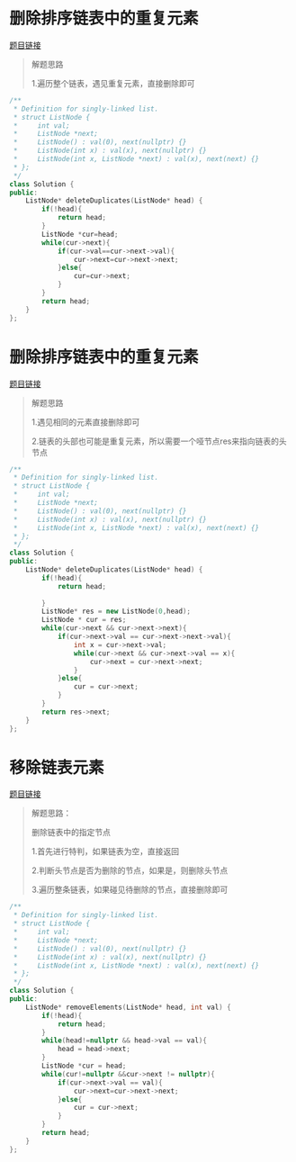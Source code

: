 # 删除排序链表中的重复元素

[题目链接](https://leetcode.cn/problems/remove-duplicates-from-sorted-list/description/)

>解题思路
>
>1.遍历整个链表，遇见重复元素，直接删除即可

```c++
/**
 * Definition for singly-linked list.
 * struct ListNode {
 *     int val;
 *     ListNode *next;
 *     ListNode() : val(0), next(nullptr) {}
 *     ListNode(int x) : val(x), next(nullptr) {}
 *     ListNode(int x, ListNode *next) : val(x), next(next) {}
 * };
 */
class Solution {
public:
    ListNode* deleteDuplicates(ListNode* head) {
        if(!head){
            return head;
        }
        ListNode *cur=head;
        while(cur->next){
            if(cur->val==cur->next->val){
                cur->next=cur->next->next;
            }else{
                cur=cur->next;
            }
        }
        return head;
    }
};
```

# 删除排序链表中的重复元素

[题目链接](https://leetcode.cn/problems/remove-duplicates-from-sorted-list-ii/description/)

>
>
>解题思路
>
>1.遇见相同的元素直接删除即可
>
>2.链表的头部也可能是重复元素，所以需要一个哑节点res来指向链表的头节点

```c++
/**
 * Definition for singly-linked list.
 * struct ListNode {
 *     int val;
 *     ListNode *next;
 *     ListNode() : val(0), next(nullptr) {}
 *     ListNode(int x) : val(x), next(nullptr) {}
 *     ListNode(int x, ListNode *next) : val(x), next(next) {}
 * };
 */
class Solution {
public:
    ListNode* deleteDuplicates(ListNode* head) {
        if(!head){
            return head;
            
        }
        ListNode* res = new ListNode(0,head);
        ListNode * cur = res;
        while(cur->next && cur->next->next){
            if(cur->next->val == cur->next->next->val){
                int x = cur->next->val;
                while(cur->next && cur->next->val == x){
                    cur->next = cur->next->next;
                }
            }else{
                cur = cur->next;
            }
        }
        return res->next;
    }
};
```

# 移除链表元素

[题目链接](https://leetcode.cn/problems/remove-linked-list-elements/)

>
>
>解题思路：
>
>删除链表中的指定节点
>
>1.首先进行特判，如果链表为空，直接返回
>
>2.判断头节点是否为删除的节点，如果是，则删除头节点
>
>3.遍历整条链表，如果碰见待删除的节点，直接删除即可

```c++
/**
 * Definition for singly-linked list.
 * struct ListNode {
 *     int val;
 *     ListNode *next;
 *     ListNode() : val(0), next(nullptr) {}
 *     ListNode(int x) : val(x), next(nullptr) {}
 *     ListNode(int x, ListNode *next) : val(x), next(next) {}
 * };
 */
class Solution {
public:
    ListNode* removeElements(ListNode* head, int val) {
        if(!head){
            return head;
        }
        while(head!=nullptr && head->val == val){
            head = head->next;
        }
        ListNode *cur = head;
        while(cur!=nullptr &&cur->next != nullptr){
            if(cur->next->val == val){
                cur->next=cur->next->next;
            }else{
                cur = cur->next;
            }
        }
        return head;
    }
};
```

